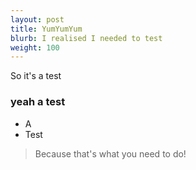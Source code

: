 ```yaml
---
layout: post
title: YumYumYum 
blurb: I realised I needed to test
weight: 100
---
```


So it's a test

<h3>yeah a test</h3>

* A 
* Test

> Because that's what you need to do!